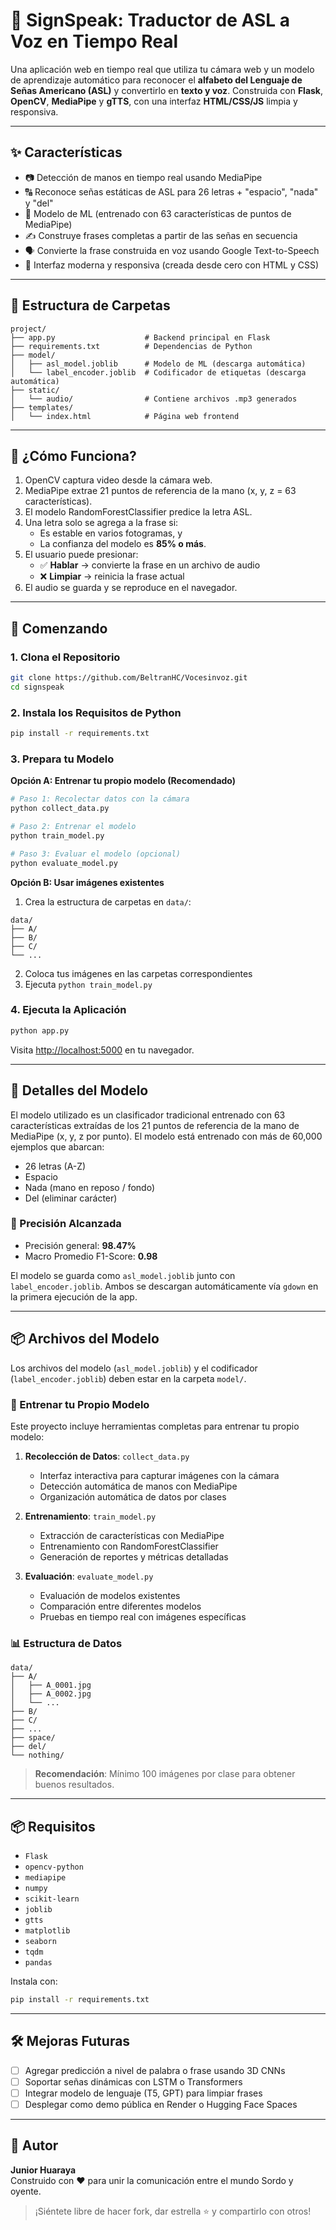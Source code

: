 # 🧠 SignSpeak: Traductor de ASL a Voz en Tiempo Real

Una aplicación web en tiempo real que utiliza tu cámara web y un modelo de aprendizaje automático para reconocer el **alfabeto del Lenguaje de Señas Americano (ASL)** y convertirlo en **texto y voz**. Construida con **Flask**, **OpenCV**, **MediaPipe** y **gTTS**, con una interfaz **HTML/CSS/JS** limpia y responsiva.

---

## ✨ Características

- 📷 Detección de manos en tiempo real usando MediaPipe
- 🔠 Reconoce señas estáticas de ASL para 26 letras + "espacio", "nada" y "del"
- 🧠 Modelo de ML (entrenado con 63 características de puntos de MediaPipe)
- ✍️ Construye frases completas a partir de las señas en secuencia
- 🗣️ Convierte la frase construida en voz usando Google Text-to-Speech
- 🎨 Interfaz moderna y responsiva (creada desde cero con HTML y CSS)

---

## 📂 Estructura de Carpetas

```
project/
├── app.py                    # Backend principal en Flask
├── requirements.txt          # Dependencias de Python
├── model/
│   ├── asl_model.joblib      # Modelo de ML (descarga automática)
│   └── label_encoder.joblib  # Codificador de etiquetas (descarga automática)
├── static/
│   └── audio/                # Contiene archivos .mp3 generados
├── templates/
│   └── index.html            # Página web frontend
```

---

## 🧠 ¿Cómo Funciona?

1. OpenCV captura video desde la cámara web.
2. MediaPipe extrae 21 puntos de referencia de la mano (x, y, z = 63 características).
3. El modelo RandomForestClassifier predice la letra ASL.
4. Una letra solo se agrega a la frase si:
   - Es estable en varios fotogramas, y
   - La confianza del modelo es **85% o más**.
5. El usuario puede presionar:
   - ✅ **Hablar** → convierte la frase en un archivo de audio
   - ❌ **Limpiar** → reinicia la frase actual
6. El audio se guarda y se reproduce en el navegador.

---

## 🚀 Comenzando

### 1. Clona el Repositorio

```bash
git clone https://github.com/BeltranHC/Vocesinvoz.git
cd signspeak
```

### 2. Instala los Requisitos de Python

```bash
pip install -r requirements.txt
```

### 3. Prepara tu Modelo

**Opción A: Entrenar tu propio modelo (Recomendado)**

```bash
# Paso 1: Recolectar datos con la cámara
python collect_data.py

# Paso 2: Entrenar el modelo
python train_model.py

# Paso 3: Evaluar el modelo (opcional)
python evaluate_model.py
```

**Opción B: Usar imágenes existentes**

1. Crea la estructura de carpetas en `data/`:
```
data/
├── A/
├── B/
├── C/
└── ...
```

2. Coloca tus imágenes en las carpetas correspondientes
3. Ejecuta `python train_model.py`

### 4. Ejecuta la Aplicación

```bash
python app.py
```

Visita [http://localhost:5000](http://localhost:5000) en tu navegador.

---

## 🧠 Detalles del Modelo

El modelo utilizado es un clasificador tradicional entrenado con 63 características extraídas de los 21 puntos de referencia de la mano de MediaPipe (x, y, z por punto). El modelo está entrenado con más de 60,000 ejemplos que abarcan:

- 26 letras (A-Z)
- Espacio
- Nada (mano en reposo / fondo)
- Del (eliminar carácter)

### 🎯 Precisión Alcanzada

- Precisión general: **98.47%**
- Macro Promedio F1-Score: **0.98**

El modelo se guarda como `asl_model.joblib` junto con `label_encoder.joblib`. Ambos se descargan automáticamente vía `gdown` en la primera ejecución de la app.

---

## 📦 Archivos del Modelo

Los archivos del modelo (`asl_model.joblib`) y el codificador (`label_encoder.joblib`) deben estar en la carpeta `model/`.

### 🔧 Entrenar tu Propio Modelo

Este proyecto incluye herramientas completas para entrenar tu propio modelo:

1. **Recolección de Datos**: `collect_data.py`
   - Interfaz interactiva para capturar imágenes con la cámara
   - Detección automática de manos con MediaPipe
   - Organización automática de datos por clases

2. **Entrenamiento**: `train_model.py`
   - Extracción de características con MediaPipe
   - Entrenamiento con RandomForestClassifier
   - Generación de reportes y métricas detalladas

3. **Evaluación**: `evaluate_model.py`
   - Evaluación de modelos existentes
   - Comparación entre diferentes modelos
   - Pruebas en tiempo real con imágenes específicas

### 📊 Estructura de Datos

```
data/
├── A/
│   ├── A_0001.jpg
│   ├── A_0002.jpg
│   └── ...
├── B/
├── C/
├── ...
├── space/
├── del/
└── nothing/
```

> **Recomendación**: Mínimo 100 imágenes por clase para obtener buenos resultados.

---

## 📦 Requisitos

- `Flask`
- `opencv-python`
- `mediapipe`
- `numpy`
- `scikit-learn`
- `joblib`
- `gtts`
- `matplotlib`
- `seaborn`
- `tqdm`
- `pandas`

Instala con:

```bash
pip install -r requirements.txt
```

---

## 🛠️ Mejoras Futuras

- [ ] Agregar predicción a nivel de palabra o frase usando 3D CNNs
- [ ] Soportar señas dinámicas con LSTM o Transformers
- [ ] Integrar modelo de lenguaje (T5, GPT) para limpiar frases
- [ ] Desplegar como demo pública en Render o Hugging Face Spaces

---


## 👤 Autor

**Junior Huaraya**  
Construido con ❤️ para unir la comunicación entre el mundo Sordo y oyente.

> ¡Siéntete libre de hacer fork, dar estrella ⭐ y compartirlo con otros!

